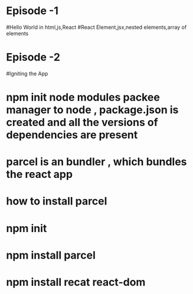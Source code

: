 # Episode -1
#Hello World in html,js,React 
#React Element,jsx,nested elements,array of elements

# Episode -2

#Igniting the App
# npm init node modules packee manager to node , package.json is created and all the versions of dependencies are present 
# parcel is an bundler , which bundles the react app

# how to install parcel 
# npm init
# npm install parcel
# npm  install recat react-dom 

